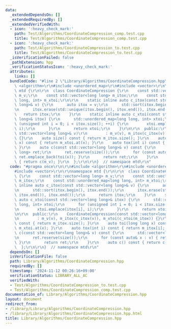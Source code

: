 ```yaml
---
data:
  _extendedDependsOn: []
  _extendedRequiredBy: []
  _extendedVerifiedWith:
  - icon: ':heavy_check_mark:'
    path: Test/Algorithms/CoordinateCompression_comp.test.cpp
    title: Test/Algorithms/CoordinateCompression_comp.test.cpp
  - icon: ':heavy_check_mark:'
    path: Test/Algorithms/CoordinateCompression_to.test.cpp
    title: Test/Algorithms/CoordinateCompression_to.test.cpp
  _isVerificationFailed: false
  _pathExtension: hpp
  _verificationStatusIcon: ':heavy_check_mark:'
  attributes:
    links: []
  bundledCode: "#line 2 \"Library/Algorithms/CoordinateCompression.hpp\"\n\r\n#include\
    \ <algorithm>\r\n#include <unordered_map>\r\n#include <vector>\r\n\r\nnamespace\
    \ mtd {\r\n\r\n  class CoordinateCompression {\r\n    const std::vector<long long>\
    \ m_v;\r\n    const std::vector<long long> m_itox;\r\n    const std::unordered_map<long\
    \ long, int> m_xtoi;\r\n\r\n    static inline auto c_itox(const std::vector<long\
    \ long>& v) {\r\n      auto itox = v;\r\n      std::sort(itox.begin(), itox.end());\r\
    \n      itox.erase(std::unique(itox.begin(), itox.end()), itox.end());\r\n   \
    \   return itox;\r\n    }\r\n    static inline auto c_xtoi(const std::vector<long\
    \ long>& itox) {\r\n      std::unordered_map<long long, int> xtoi;\r\n      for\
    \ (unsigned int i = 0; i < itox.size(); ++i) {\r\n        xtoi.emplace(itox[i],\
    \ i);\r\n      }\r\n      return xtoi;\r\n    }\r\n\r\n  public:\r\n    CoordinateCompression(const\
    \ std::vector<long long>& v)\r\n        : m_v(v), m_itox(c_itox(v)), m_xtoi(c_xtoi(m_itox))\
    \ {}\r\n    auto size() const { return m_itox.size(); }\r\n    auto toi(long long\
    \ x) const { return m_xtoi.at(x); }\r\n    auto tox(int i) const { return m_itox[i];\
    \ }\r\n    auto c(const std::vector<long long>& v) const {\r\n      std::vector<long\
    \ long> ret;\r\n      ret.reserve(size());\r\n      for (const auto& x : v) {\
    \ ret.emplace_back(toi(x)); }\r\n      return ret;\r\n    }\r\n    auto c() const\
    \ { return c(m_v); }\r\n  };\r\n\r\n}  // namespace mtd\r\n"
  code: "#pragma once\r\n\r\n#include <algorithm>\r\n#include <unordered_map>\r\n\
    #include <vector>\r\n\r\nnamespace mtd {\r\n\r\n  class CoordinateCompression\
    \ {\r\n    const std::vector<long long> m_v;\r\n    const std::vector<long long>\
    \ m_itox;\r\n    const std::unordered_map<long long, int> m_xtoi;\r\n\r\n    static\
    \ inline auto c_itox(const std::vector<long long>& v) {\r\n      auto itox = v;\r\
    \n      std::sort(itox.begin(), itox.end());\r\n      itox.erase(std::unique(itox.begin(),\
    \ itox.end()), itox.end());\r\n      return itox;\r\n    }\r\n    static inline\
    \ auto c_xtoi(const std::vector<long long>& itox) {\r\n      std::unordered_map<long\
    \ long, int> xtoi;\r\n      for (unsigned int i = 0; i < itox.size(); ++i) {\r\
    \n        xtoi.emplace(itox[i], i);\r\n      }\r\n      return xtoi;\r\n    }\r\
    \n\r\n  public:\r\n    CoordinateCompression(const std::vector<long long>& v)\r\
    \n        : m_v(v), m_itox(c_itox(v)), m_xtoi(c_xtoi(m_itox)) {}\r\n    auto size()\
    \ const { return m_itox.size(); }\r\n    auto toi(long long x) const { return\
    \ m_xtoi.at(x); }\r\n    auto tox(int i) const { return m_itox[i]; }\r\n    auto\
    \ c(const std::vector<long long>& v) const {\r\n      std::vector<long long> ret;\r\
    \n      ret.reserve(size());\r\n      for (const auto& x : v) { ret.emplace_back(toi(x));\
    \ }\r\n      return ret;\r\n    }\r\n    auto c() const { return c(m_v); }\r\n\
    \  };\r\n\r\n}  // namespace mtd\r\n"
  dependsOn: []
  isVerificationFile: false
  path: Library/Algorithms/CoordinateCompression.hpp
  requiredBy: []
  timestamp: '2024-11-12 00:26:16+09:00'
  verificationStatus: LIBRARY_ALL_AC
  verifiedWith:
  - Test/Algorithms/CoordinateCompression_to.test.cpp
  - Test/Algorithms/CoordinateCompression_comp.test.cpp
documentation_of: Library/Algorithms/CoordinateCompression.hpp
layout: document
redirect_from:
- /library/Library/Algorithms/CoordinateCompression.hpp
- /library/Library/Algorithms/CoordinateCompression.hpp.html
title: Library/Algorithms/CoordinateCompression.hpp
---
```

